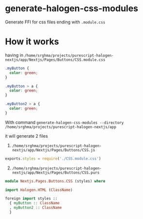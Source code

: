 # generate-halogen-css-modules

Generate FFI for css files ending with `.module.css`

# How it works

having in `/home/srghma/projects/purescript-halogen-nextjs/app/Nextjs/Pages/Buttons/CSS.module.css`

```css
.myButton {
  color: green;
}

.myButton > a {
  color: green;
}

.myButton2 > a {
  color: green;
}
```

With command `generate-halogen-css-modules --directory /home/srghma/projects/purescript-halogen-nextjs/app`

it will generate 2 files

1. `/home/srghma/projects/purescript-halogen-nextjs/app/Nextjs/Pages/Buttons/CSS.js`

```js
exports.styles = require('./CSS.module.css')
```

2. `/home/srghma/projects/purescript-halogen-nextjs/app/Nextjs/Pages/Buttons/CSS.purs`

```purs
module Nextjs.Pages.Buttons.CSS (styles) where

import Halogen.HTML (ClassName)

foreign import styles ::
  { myButton :: ClassName
  , myButton2 :: ClassName
  }
```
